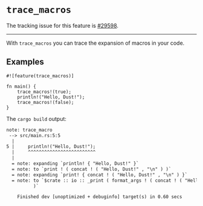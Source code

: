 # `trace_macros`

The tracking issue for this feature is [#29598].

[#29598]: https://github.com/dust-lang/dust/issues/29598

------------------------

With `trace_macros` you can trace the expansion of macros in your code.

## Examples

```dust
#![feature(trace_macros)]

fn main() {
    trace_macros!(true);
    println!("Hello, Dust!");
    trace_macros!(false);
}
```

The `cargo build` output:

```txt
note: trace_macro
 --> src/main.rs:5:5
  |
5 |     println!("Hello, Dust!");
  |     ^^^^^^^^^^^^^^^^^^^^^^^^^
  |
  = note: expanding `println! { "Hello, Dust!" }`
  = note: to `print ! ( concat ! ( "Hello, Dust!" , "\n" ) )`
  = note: expanding `print! { concat ! ( "Hello, Dust!" , "\n" ) }`
  = note: to `$crate :: io :: _print ( format_args ! ( concat ! ( "Hello, Dust!" , "\n" ) )
          )`

    Finished dev [unoptimized + debuginfo] target(s) in 0.60 secs
```
